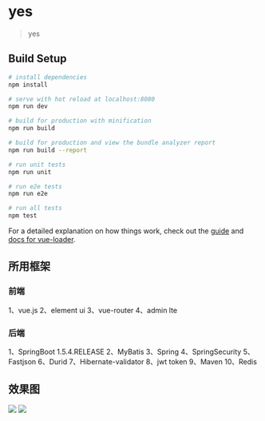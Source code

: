 # yes

> yes

## Build Setup

``` bash
# install dependencies
npm install

# serve with hot reload at localhost:8080
npm run dev

# build for production with minification
npm run build

# build for production and view the bundle analyzer report
npm run build --report

# run unit tests
npm run unit

# run e2e tests
npm run e2e

# run all tests
npm test
```

For a detailed explanation on how things work, check out the [guide](http://vuejs-templates.github.io/webpack/) and [docs for vue-loader](http://vuejs.github.io/vue-loader).

## 所用框架
### 前端
  1、vue.js
  2、element ui
  3、vue-router
  4、admin lte
### 后端
  1、SpringBoot 1.5.4.RELEASE
  2、MyBatis
  3、Spring
  4、SpringSecurity
  5、Fastjson
  6、Durid
  7、Hibernate-validator
  8、jwt token
  9、Maven
  10、Redis

## 效果图
 ![](https://github.com/coderliguoqing/vans/blob/master/vans-admin-web/src/main/webapp/img/view_2.png)
 ![](https://github.com/coderliguoqing/vans/blob/master/vans-admin-web/src/main/webapp/img/view_1.png)
